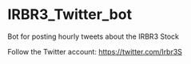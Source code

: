 # IRBR3_Twitter_bot
Bot for posting hourly tweets about the IRBR3 Stock 

Follow the Twitter account:
https://twitter.com/Irbr3S
